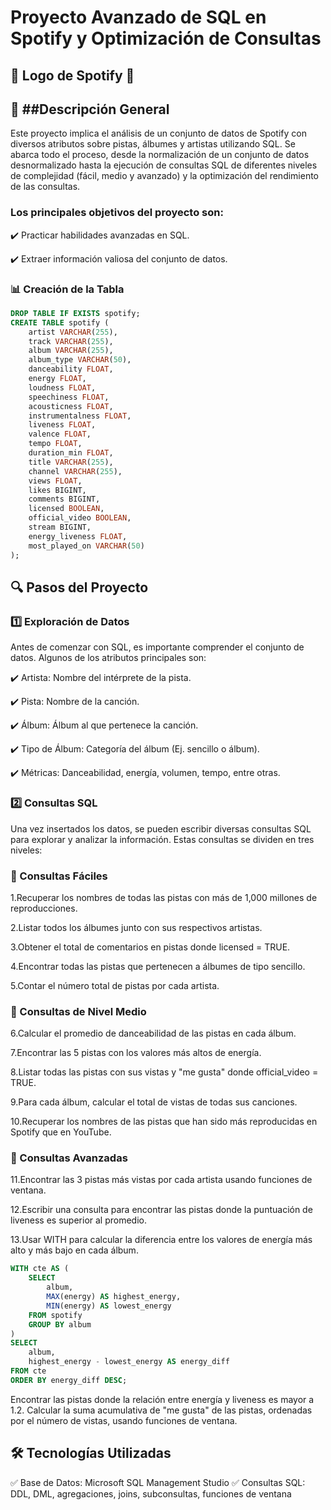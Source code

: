 # Proyecto Avanzado de SQL en Spotify y Optimización de Consultas

## 🎵 Logo de Spotify 🎵

## 📌 ##Descripción General
Este proyecto implica el análisis de un conjunto de datos de Spotify con diversos atributos sobre pistas, álbumes y artistas utilizando SQL. Se abarca todo el proceso, desde la normalización de un conjunto de datos desnormalizado hasta la ejecución de consultas SQL de diferentes niveles de complejidad (fácil, medio y avanzado) y la optimización del rendimiento de las consultas.

### Los principales objetivos del proyecto son:

✔️ Practicar habilidades avanzadas en SQL.

✔️ Extraer información valiosa del conjunto de datos.

### 📊 Creación de la Tabla
```sql
DROP TABLE IF EXISTS spotify;
CREATE TABLE spotify (
    artist VARCHAR(255),
    track VARCHAR(255),
    album VARCHAR(255),
    album_type VARCHAR(50),
    danceability FLOAT,
    energy FLOAT,
    loudness FLOAT,
    speechiness FLOAT,
    acousticness FLOAT,
    instrumentalness FLOAT,
    liveness FLOAT,
    valence FLOAT,
    tempo FLOAT,
    duration_min FLOAT,
    title VARCHAR(255),
    channel VARCHAR(255),
    views FLOAT,
    likes BIGINT,
    comments BIGINT,
    licensed BOOLEAN,
    official_video BOOLEAN,
    stream BIGINT,
    energy_liveness FLOAT,
    most_played_on VARCHAR(50)
);
```

## 🔍 Pasos del Proyecto
### 1️⃣ Exploración de Datos
Antes de comenzar con SQL, es importante comprender el conjunto de datos. Algunos de los atributos principales son:

✔️ Artista: Nombre del intérprete de la pista.

✔️ Pista: Nombre de la canción.

✔️ Álbum: Álbum al que pertenece la canción.

✔️ Tipo de Álbum: Categoría del álbum (Ej. sencillo o álbum).

✔️ Métricas: Danceabilidad, energía, volumen, tempo, entre otras.

### 2️⃣ Consultas SQL
Una vez insertados los datos, se pueden escribir diversas consultas SQL para explorar y analizar la información. Estas consultas se dividen en tres niveles:

### 🔹 Consultas Fáciles
1.Recuperar los nombres de todas las pistas con más de 1,000 millones de reproducciones.

2.Listar todos los álbumes junto con sus respectivos artistas.

3.Obtener el total de comentarios en pistas donde licensed = TRUE.

4.Encontrar todas las pistas que pertenecen a álbumes de tipo sencillo.

5.Contar el número total de pistas por cada artista.
### 🔹 Consultas de Nivel Medio
6.Calcular el promedio de danceabilidad de las pistas en cada álbum.

7.Encontrar las 5 pistas con los valores más altos de energía.

8.Listar todas las pistas con sus vistas y "me gusta" donde official_video = TRUE.

9.Para cada álbum, calcular el total de vistas de todas sus canciones.

10.Recuperar los nombres de las pistas que han sido más reproducidas en Spotify que en YouTube.

### 🔹 Consultas Avanzadas

11.Encontrar las 3 pistas más vistas por cada artista usando funciones de ventana.

12.Escribir una consulta para encontrar las pistas donde la puntuación de liveness es superior al promedio.

13.Usar WITH para calcular la diferencia entre los valores de energía más alto y más bajo en cada álbum.

```sql
WITH cte AS (
    SELECT 
        album,
        MAX(energy) AS highest_energy,
        MIN(energy) AS lowest_energy
    FROM spotify
    GROUP BY album
)
SELECT 
    album,
    highest_energy - lowest_energy AS energy_diff
FROM cte
ORDER BY energy_diff DESC;
```

Encontrar las pistas donde la relación entre energía y liveness es mayor a 1.2.
Calcular la suma acumulativa de "me gusta" de las pistas, ordenadas por el número de vistas, usando funciones de ventana.

## 🛠️ Tecnologías Utilizadas
✅ Base de Datos: Microsoft SQL Management Studio
✅ Consultas SQL: DDL, DML, agregaciones, joins, subconsultas, funciones de ventana









